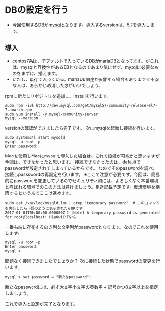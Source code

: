 # DBの設定を行う

- 今回使用するDBがmysqlとなります。導入するversionは、5.7を導入します。

## 導入

- centos7系は、デフォルトで入っているDBがmariaDBとなってます。がこれは、mysqlと互換性があるDBとなるのであまり気にせず、mysqlに必要なものをまずは、揃えます。
- ただし、既存で入っている。mariaDB関連が影響する場合もありますで不安な人は、あらかじめ消した方がいいでしょう。

rpmに新たにリポジトリを追加し、Installを行います。

```shell
sudo rpm -ivh http://dev.mysql.com/get/mysql57-community-release-el7-7.noarch.rpm
sudo yum install -y mysql-community-server
mysql --version
```

versionの確認ができましたら完了です。
次にmysqlを起動し接続を行います。

```shell
sudo systemctl start mysqld
mysql -u root -p
Enter password:
```

Macを使用しMacにmysqlを導入した場合は、これで接続が可能かと思いますが今回は、できなかったと思います。
接続できなかったのは、defaultでpasswordが設定されてしまっているからです。
なのでそのpasswordを調べ、接続しpassswordの再設定を行います。
※ここで注意が必要です。今回は、簡易的にpasswordを変更しているのでセキュリティ的には、よろしくなく本番環境と呼ばれる環境でのこの方法は避けましょう。別途記載予定です。仮想環境を構築するという点でここは進めます。

```shell
sudo cat /var/log/mysqld.log | grep 'temporary password'  # このコマンドを実行したら下記のように表示されたらOKです
2017-01-01T00:00:00.000000Z 1 [Note] A temporary password is generated for root@localhost: H1a0wiCfF&r&
```

一番右端に存在する向き列な文字列がpasswordとなります。なのでこれを使用します。

```shell
mysql -u root -p
Enter password: 
mysql > 
```

問題なく接続できましたでしょうか？
次に接続した状態でpasswordの変更を行います。

```shell
mysql > set password = "新たなpassword";
```

新たなpasswordには、必ず大文字小文字の英数字 + 記号かつ8文字以上を指定しましょう。

これで導入と設定が完了となります。

